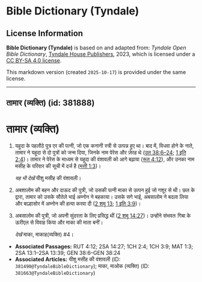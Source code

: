 # Bible Dictionary (Tyndale)

## License Information

**Bible Dictionary (Tyndale)** is based on and adapted from: _Tyndale Open Bible Dictionary_, [Tyndale House Publishers](https://tyndaleopenresources.com/), 2023, which is licensed under a [CC BY-SA 4.0 license](https://creativecommons.org/licenses/by-sa/4.0/legalcode.en).

This markdown version (created `2025-10-17`) is provided under the same license.



--------------------------------

## तामार (व्यक्ति) (id: 381888)

तामार (व्यक्ति)
===============

1. यहूदा के पहलौठे पुत्र एर की पत्नी, जो एक कनानी स्त्री से उत्पन्न हुए था। बाद में, विधवा होने के नाते, तामार ने यहूदा से दो पुत्रों को जन्म दिया, जिनके नाम पेरेस और ज़ेरह थे ([उत 38:6–24](https://ref.ly/Gen38:6-Gen38:24); [1 इति 2:4](https://ref.ly/1Chr2:4))। तामार ने पेरेस के माध्यम से यहूदा की वंशावली को आगे बढ़ाया ([रूत 4:12](https://ref.ly/Ruth4:12)), और उनका नाम मसीह के परिवार की सूची में दर्ज है ([मत्ती 1:3](https://ref.ly/Matt1:3))।

    *यह भी देखें* यीशु मसीह की वंशावली।

2. अबशालोम की बहन और दाऊद की पुत्री, जो उसकी पत्नी माका से उत्पन हुई जो गशूर से थी। छल के द्वारा, तामार को उसके सौतेले भाई अम्नोन ने बहकाया। उसके सगे भाई, अबसालोम ने बदला लिया और बाल्हासोर में अम्नोन की हत्या करवा दी ([2 शमू 13](https://ref.ly/2Sam13:1-2Sam13:39); [1 इति 3:9](https://ref.ly/1Chr3:9))।
3. अबसालोम की पुत्री, जो अपनी सुंदरता के लिए प्रसिद्ध थीं ([2 शमू 14:27](https://ref.ly/2Sam14:27))। उन्होंने संभवतः गिबा के ऊरीएल से विवाह किया और माका की माता बनीं।

    *देखें* माका, माकाह(व्यक्ति) \#4।

* **Associated Passages:** RUT 4:12; 2SA 14:27; 1CH 2:4; 1CH 3:9; MAT 1:3; 2SA 13:1–2SA 13:39; GEN 38:6–GEN 38:24
* **Associated Articles:** यीशु मसीह की वंशावली (ID: `381490@TyndaleBibleDictionary`); माका, माओक (व्यक्ति) (ID: `381663@TyndaleBibleDictionary`)

